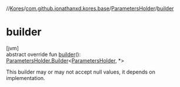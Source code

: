 //[Kores](../../../index.md)/[com.github.jonathanxd.kores.base](../index.md)/[ParametersHolder](index.md)/[builder](builder.md)

# builder

[jvm]\
abstract override fun [builder](builder.md)(): [ParametersHolder.Builder](-builder/index.md)<[ParametersHolder](index.md), *>

This builder may or may not accept null values, it depends on implementation.
